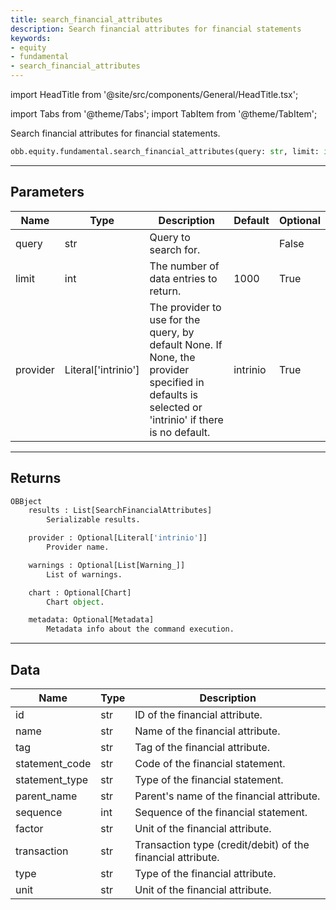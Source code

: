 ```yaml
---
title: search_financial_attributes
description: Search financial attributes for financial statements
keywords:
- equity
- fundamental
- search_financial_attributes
---
```


import HeadTitle from '@site/src/components/General/HeadTitle.tsx';

<HeadTitle title="equity /fundamental/search_financial_attributes - Reference | OpenBB Platform Docs" />

<!-- markdownlint-disable MD012 MD031 MD033 -->

import Tabs from '@theme/Tabs';
import TabItem from '@theme/TabItem';

Search financial attributes for financial statements.

```python wordwrap
obb.equity.fundamental.search_financial_attributes(query: str, limit: int = 1000, provider: Literal[str] = intrinio)
```

---

## Parameters

<Tabs>
<TabItem value="standard" label="Standard">

| Name | Type | Description | Default | Optional |
| ---- | ---- | ----------- | ------- | -------- |
| query | str | Query to search for. |  | False |
| limit | int | The number of data entries to return. | 1000 | True |
| provider | Literal['intrinio'] | The provider to use for the query, by default None. If None, the provider specified in defaults is selected or 'intrinio' if there is no default. | intrinio | True |
</TabItem>

</Tabs>

---

## Returns

```python wordwrap
OBBject
    results : List[SearchFinancialAttributes]
        Serializable results.

    provider : Optional[Literal['intrinio']]
        Provider name.

    warnings : Optional[List[Warning_]]
        List of warnings.

    chart : Optional[Chart]
        Chart object.

    metadata: Optional[Metadata]
        Metadata info about the command execution.
```

---

## Data

<Tabs>
<TabItem value="standard" label="Standard">

| Name | Type | Description |
| ---- | ---- | ----------- |
| id | str | ID of the financial attribute. |
| name | str | Name of the financial attribute. |
| tag | str | Tag of the financial attribute. |
| statement_code | str | Code of the financial statement. |
| statement_type | str | Type of the financial statement. |
| parent_name | str | Parent's name of the financial attribute. |
| sequence | int | Sequence of the financial statement. |
| factor | str | Unit of the financial attribute. |
| transaction | str | Transaction type (credit/debit) of the financial attribute. |
| type | str | Type of the financial attribute. |
| unit | str | Unit of the financial attribute. |
</TabItem>

</Tabs>


